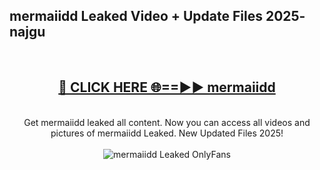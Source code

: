 <h2>mermaiidd Leaked Video + Update Files 2025- najgu</h2>
<br>
<div align="center">
<h2><a href="https://libra.edu.pl?mermaiidd" rel="nofollow">🔴 CLICK HERE 🌐==►► mermaiidd</a></h2>
<br>
Get mermaiidd leaked all content. Now you can access all videos and pictures of mermaiidd Leaked. New Updated Files 2025!
<br>
<br>
<a href="https://libra.edu.pl?mermaiidd" rel="nofollow" data-target="animated-image.originalLink"><img src="https://i.ibb.co.com/WyWwxjT/player-gif2.gif" alt="mermaiidd Leaked OnlyFans" style="max-width: 100%; display: inline-block;" data-target="animated-image.originalImage"></a>
</div>
<br>